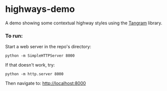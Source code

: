 # highways-demo

A demo showing some contextual highway styles using the [Tangram](http://github.com/tangrams/tangram) library.

### To run:

Start a web server in the repo's directory:

    python -m SimpleHTTPServer 8000
    
If that doesn't work, try:

    python -m http.server 8000
    
Then navigate to: [http://localhost:8000](http://localhost:8000)
